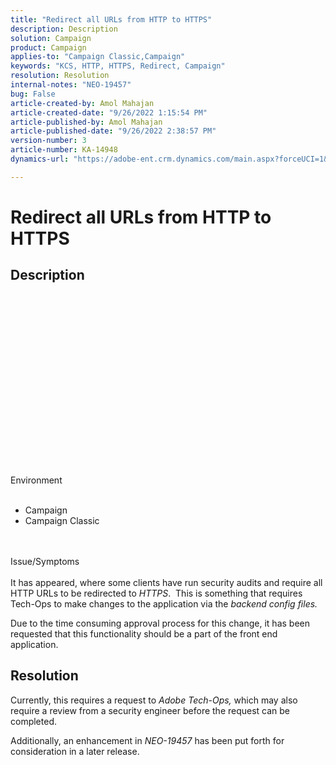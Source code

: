```yaml
---
title: "Redirect all URLs from HTTP to HTTPS"
description: Description
solution: Campaign
product: Campaign
applies-to: "Campaign Classic,Campaign"
keywords: "KCS, HTTP, HTTPS, Redirect, Campaign"
resolution: Resolution
internal-notes: "NEO-19457"
bug: False
article-created-by: Amol Mahajan
article-created-date: "9/26/2022 1:15:54 PM"
article-published-by: Amol Mahajan
article-published-date: "9/26/2022 2:38:57 PM"
version-number: 3
article-number: KA-14948
dynamics-url: "https://adobe-ent.crm.dynamics.com/main.aspx?forceUCI=1&pagetype=entityrecord&etn=knowledgearticle&id=50d06d56-9d3d-ed11-9db1-00224808613b"

---
```

# Redirect all URLs from HTTP to HTTPS

## Description

<br><br><br><br><br><br><br><br><br><br><br><br><br><br><br><br><br>Environment<br><br>
- Campaign
- Campaign Classic

<br><br>Issue/Symptoms<br><br>
It has appeared, where some clients have run security audits and require all HTTP URLs to be redirected to *HTTPS*.  This is something that requires Tech-Ops to make changes to the application via the *backend config files.*

Due to the time consuming approval process for this change, it has been requested that this functionality should be a part of the front end application.


## Resolution


Currently, this requires a request to *Adobe Tech-Ops,* which may also require a review from a security engineer before the request can be completed.

Additionally, an enhancement in *NEO-19457* has been put forth for consideration in a later release.
